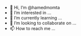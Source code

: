 - 👋 Hi, I’m @hamedmomta
- 👀 I’m interested in ...
- 🌱 I’m currently learning ...
- 💞️ I’m looking to collaborate on ...
- 📫 How to reach me ...

<!---
hamedmomta/hamedmomta is a ✨ special ✨ repository because its `README.md` (this file) appears on your GitHub profile.
You can click the Preview link to take a look at your changes.
--->
